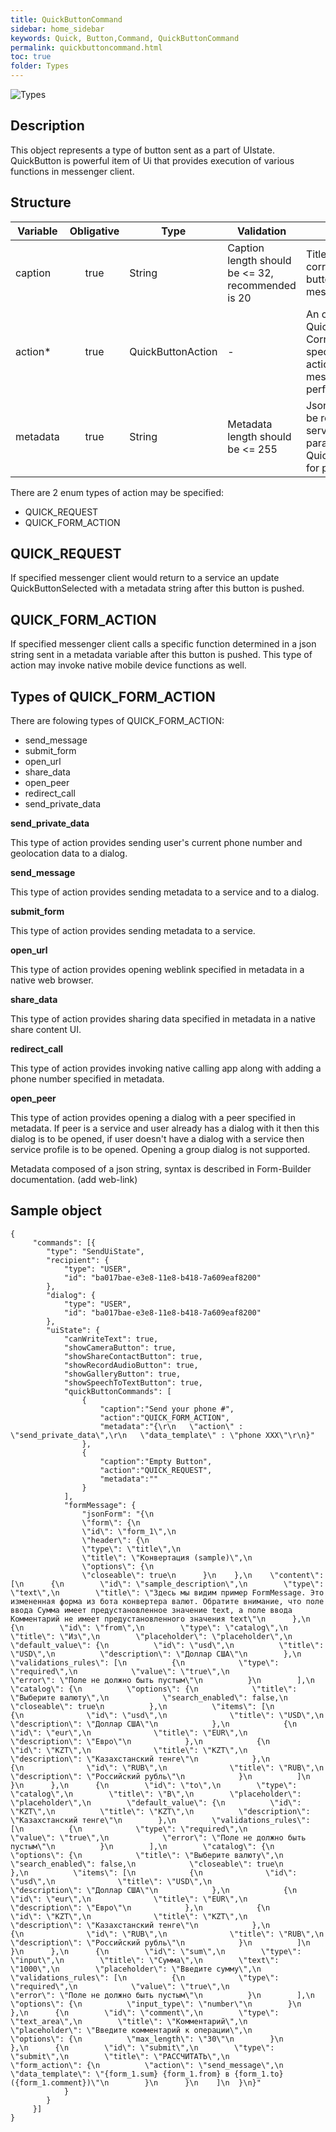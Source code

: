 ```yaml
---
title: QuickButtonCommand
sidebar: home_sidebar
keywords: Quick, Button,Command, QuickButtonCommand 
permalink: quickbuttoncommand.html
toc: true
folder: Types
---
```


![Types](images/QuickButton.png "QuickButtonCommand")

## Description

<p> This object represents a type of button sent as a part of UIstate. QuickButton is powerful item of Ui that provides execution of various functions in messenger client.
</p>

## Structure

Variable  | Obligative  | Type| Validation| Description
|---|:---:|---|---|---|
| caption | true | String | Caption length should be <= 32, recommended is 20 |Title of corresponding button displayed in messenger's UI|
| action* | true |  QuickButtonAction | -   | An object QuickButtonAction. Corresponds to a specific type of action for messenger client to perfom  |
| metadata | true |  String |Metadata length should be <= 255  | Json or any string to be returned to a service as a parameter in update QuickButtonSelected for processing  |

There are 2 enum types of action may be specified:

<ul>
<li>QUICK_REQUEST</li>
<li>QUICK_FORM_ACTION</li>
</ul>

## QUICK_REQUEST 

If specified messenger client would return to a service an update QuickButtonSelected with a metadata string after this button is pushed.

## QUICK_FORM_ACTION

If specified messenger client calls a specific function determined in a json string sent in a metadata variable after this button is pushed.
This type of action  may invoke native mobile device functions as well.</p>

## Types of QUICK_FORM_ACTION

<p> There are folowing types of QUICK_FORM_ACTION:</p>
<ul>
<li>send_message</li>
<li>submit_form</li>
<li>open_url</li>
<li>share_data</li>
<li>open_peer</li>
<li>redirect_call</li>
<li>send_private_data</li>
</ul>




<b>send_private_data</b>

<p>This type of action provides sending user's current phone number and geolocation data to a dialog.</p>

<b>send_message</b>

<p>This type of action provides sending metadata to a service and to a dialog.</p>

<b>submit_form</b>

<p>This type of action provides sending metadata to a service.</p>

<b>open_url</b>

<p>This type of action provides opening weblink specified in metadata in a native web browser.</p>

<b>share_data</b>

<p>This type of action provides sharing data specified in metadata in a native share content UI.</p>

<b>redirect_call</b>

<p>This type of action provides invoking native calling app along with adding a phone number specified in metadata.</p>

<b>open_peer</b>

<p>This type of action provides opening a dialog with a peer specified in metadata. 
If peer is a service and user already has a dialog with it then this dialog is to be opened, if user doesn't have a dialog with a service then service profile is to be opened.
Opening a group dialog is not supported.</p>

<p> Metadata composed of a json string, syntax is described in Form-Builder documentation. (add web-link) </p>

## Sample object
```
{
	 "commands": [{
	 	"type": "SendUiState",
	 	"recipient": {
	 		"type": "USER",
	 		"id": "ba017bae-e3e8-11e8-b418-7a609eaf8200"
	 	},
	 	"dialog": {
	 		"type": "USER",
	 		"id": "ba017bae-e3e8-11e8-b418-7a609eaf8200"
	 	},
	 	"uiState": {
	 		"canWriteText": true,
	 		"showCameraButton": true,
	 		"showShareContactButton": true,
	 		"showRecordAudioButton": true,
	 		"showGalleryButton": true,
	 		"showSpeechToTextButton": true,
	 		"quickButtonCommands": [
	 			{
		 			"caption":"Send your phone #",
		 			"action":"QUICK_FORM_ACTION",
		 			"metadata":"{\r\n   \"action\" : \"send_private_data\",\r\n   \"data_template\" : \"phone XXX\"\r\n}"
		 		},
	 			{
		 			"caption":"Empty Button",
		 			"action":"QUICK_REQUEST",
		 			"metadata":""
	 			}
	 		],
	 		"formMessage": {
	 			"jsonForm": "{\n  
	 			\"form\": {\n    
	 			\"id\": \"form_1\",\n    
	 			\"header\": {\n      
	 			\"type\": \"title\",\n      
	 			\"title\": \"Конвертация (sample)\",\n      
	 			\"options\": {\n        
	 			\"closeable\": true\n      }\n    },\n    \"content\": [\n      {\n        \"id\": \"sample_description\",\n        \"type\": \"text\",\n        \"title\": \"Здесь мы видим пример FormMessage. Это измененная форма из бота конвертера валют. Обратите внимание, что поле ввода Сумма имеет предустановленное значение text, а поле ввода Комментарий не имеет предустановленного значения text\"\n      },\n      {\n        \"id\": \"from\",\n        \"type\": \"catalog\",\n        \"title\": \"Из\",\n        \"placeholder\": \"placeholder\",\n        \"default_value\": {\n          \"id\": \"usd\",\n          \"title\": \"USD\",\n          \"description\": \"Доллар США\"\n        },\n        \"validations_rules\": [\n          {\n            \"type\": \"required\",\n            \"value\": \"true\",\n            \"error\": \"Поле не должно быть пустым\"\n          }\n        ],\n        \"catalog\": {\n          \"options\": {\n            \"title\": \"Выберите валюту\",\n            \"search_enabled\": false,\n            \"closeable\": true\n          },\n          \"items\": [\n            {\n              \"id\": \"usd\",\n              \"title\": \"USD\",\n              \"description\": \"Доллар США\"\n            },\n            {\n              \"id\": \"eur\",\n              \"title\": \"EUR\",\n              \"description\": \"Евро\"\n            },\n            {\n              \"id\": \"KZT\",\n              \"title\": \"KZT\",\n              \"description\": \"Казахстанский тенге\"\n            },\n            {\n              \"id\": \"RUB\",\n              \"title\": \"RUB\",\n              \"description\": \"Российский рубль\"\n            }\n          ]\n        }\n      },\n      {\n        \"id\": \"to\",\n        \"type\": \"catalog\",\n        \"title\": \"В\",\n        \"placeholder\": \"placeholder\",\n        \"default_value\": {\n          \"id\": \"KZT\",\n          \"title\": \"KZT\",\n          \"description\": \"Казахстанский тенге\"\n        },\n        \"validations_rules\": [\n          {\n            \"type\": \"required\",\n            \"value\": \"true\",\n            \"error\": \"Поле не должно быть пустым\"\n          }\n        ],\n        \"catalog\": {\n          \"options\": {\n            \"title\": \"Выберите валюту\",\n            \"search_enabled\": false,\n            \"closeable\": true\n          },\n          \"items\": [\n            {\n              \"id\": \"usd\",\n              \"title\": \"USD\",\n              \"description\": \"Доллар США\"\n            },\n            {\n              \"id\": \"eur\",\n              \"title\": \"EUR\",\n              \"description\": \"Евро\"\n            },\n            {\n              \"id\": \"KZT\",\n              \"title\": \"KZT\",\n              \"description\": \"Казахстанский тенге\"\n            },\n            {\n              \"id\": \"RUB\",\n              \"title\": \"RUB\",\n              \"description\": \"Российский рубль\"\n            }\n          ]\n        }\n      },\n      {\n        \"id\": \"sum\",\n        \"type\": \"input\",\n        \"title\": \"Сумма\",\n        \"text\": \"1000\",\n        \"placeholder\": \"Введите сумму\",\n        \"validations_rules\": [\n          {\n            \"type\": \"required\",\n            \"value\": \"true\",\n            \"error\": \"Поле не должно быть пустым\"\n          }\n        ],\n        \"options\": {\n          \"input_type\": \"number\"\n        }\n      },\n      {\n        \"id\": \"comment\",\n        \"type\": \"text_area\",\n        \"title\": \"Комментарий\",\n        \"placeholder\": \"Введите комментарий к операции\",\n        \"options\": {\n          \"max_length\": \"30\"\n        }\n      },\n      {\n        \"id\": \"submit\",\n        \"type\": \"submit\",\n        \"title\": \"РАССЧИТАТЬ\",\n        \"form_action\": {\n          \"action\": \"send_message\",\n          \"data_template\": \"{form_1.sum} {form_1.from} в {form_1.to} ({form_1.comment})\"\n        }\n      }\n    ]\n  }\n}"
	 		}
	 	}
	 }]
}
```
